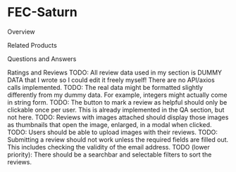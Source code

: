 # FEC-Saturn

Overview

Related Products

Questions and Answers

Ratings and Reviews
TODO: All review data used in my section is DUMMY DATA that I wrote so I could edit it freely myself! There are no API/axios calls implemented.
TODO: The real data might be formatted slightly differently from my dummy data. For example, integers might actually come in string form.
TODO: The button to mark a review as helpful should only be clickable once per user. This is already implemented in the QA section, but not here.
TODO: Reviews with images attached should display those images as thumbnails that open the image, enlarged, in a modal when clicked.
TODO: Users should be able to upload images with their reviews.
TODO: Submitting a review should not work unless the required fields are filled out. This includes checking the validity of the email address.
TODO (lower priority): There should be a searchbar and selectable filters to sort the reviews.

